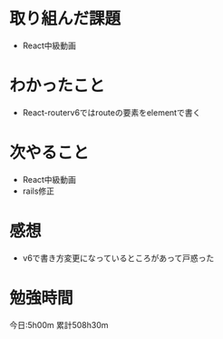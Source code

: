 # 取り組んだ課題
* React中級動画

# わかったこと
* React-routerv6ではrouteの要素をelementで書く

# 次やること
* React中級動画
* rails修正

# 感想
* v6で書き方変更になっているところがあって戸惑った

# 勉強時間
今日:5h00m
累計508h30m
